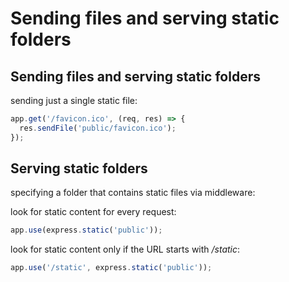 # Sending files and serving static folders

## Sending files and serving static folders

sending just a single static file:

```js
app.get('/favicon.ico', (req, res) => {
  res.sendFile('public/favicon.ico');
});
```

## Serving static folders

specifying a folder that contains static files via middleware:

look for static content for every request:

```js
app.use(express.static('public'));
```

look for static content only if the URL starts with _/static_:

```js
app.use('/static', express.static('public'));
```
